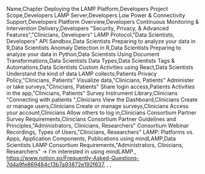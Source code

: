 ﻿Name,Chapter
Deploying the LAMP Platform,Developers
Project Scope,Developers
LAMP Server,Developers
Low Power & Connectivity Support,Developers
Platform Overview,Developers
Continuous Monitoring & Intervention Delivery,Developers
"Security, Privacy, & Advanced Features","Clinicians, Developers"
LAMP Protocol,"Data Scientists, Developers"
API Sandbox,Data Scientists
Preparing to analyze your data in R,Data Scientists
Anomaly Detection in R,Data Scientists
Preparing to analyze your data in Python,Data Scientists
Using Document Transformations,Data Scientists
Data Types,Data Scientists
Tags & Automations,Data Scientists
Custom Activities using React,Data Scientists
Understand the kind of data LAMP collects,Patients
Privacy Policy,"Clinicians, Patients"
Visualize data,"Clinicians, Patients"
Administer or take surveys,"Clinicians, Patients"
Share login access,Patients
Activities in the app,"Clinicians, Patients"
Survey Instrument Library,Clinicians
"Connecting with patients ",Clinicians
View the Dashboard,Clinicians
Create or manage users,Clinicians
Create or manage surveys,Clinicians
Access your account,Clinicians
Allow others to log in,Clinicians
Consortium Partner Survey Requirements,Clinicians
Consortium Partner Guidelines and Principles,"Administrators, Clinicians, Researchers"
Consortium Webinar Recordings,
Types of Users,"Clinicians, Researchers"
LAMP: Platforms vs. Apps,
Application Components,
Publications using mindLAMP,Data Scientists
LAMP Consortium Requirements,"Administrators, Clinicians, Researchers"
→ I'm interested in using mindLAMP.,
https://www.notion.so/Frequently-Asked-Questions-7d4a9fe869484c13b7a93872e192f637,
,
,